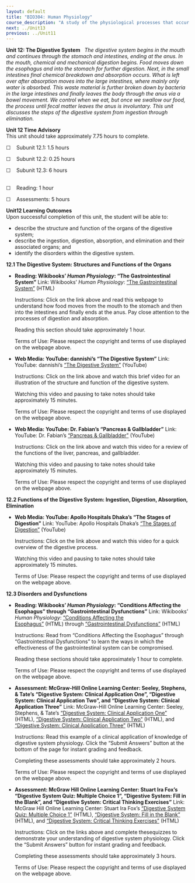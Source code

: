 ```yaml
---
layout: default
title: "BIO304: Human Physiology"
course_description: "A study of the physiological processes that occur within the human body, with particular attention on enzyme activity, cell signaling, metabolic processes, protein synthesis, and movement."
next: ../Unit13
previous: ../Unit11
---
```

**Unit 12: The Digestive System** <span id="12"></span> 
*The digestive system begins in the mouth and continues through the
stomach and intestines, ending at the anus. In the mouth, chemical and
mechanical digestion begins. Food moves down the esophagus and into the
stomach for further digestion. Next, in the small intestines final
chemical breakdown and absorption occurs. What is left over after
absorption moves into the large intestines, where mainly only water is
absorbed. This waste material is further broken down by bacteria in the
large intestines and finally leaves the body through the anus via a
bowel movement. We control when we eat, but once we swallow our food,
the process until fecal matter leaves the anus is involuntary. This unit
discusses the steps of the digestive system from ingestion through
elimination.*

**Unit 12 Time Advisory**  
This unit should take approximately 7.75 hours to complete.  
  
 ☐    Subunit 12.1: 1.5 hours  
  
 ☐    Subunit 12.2: 0.25 hours  
  
 ☐    Subunit 12.3: 6 hours  
  

☐    Reading: 1 hour  
  
 ☐    Assessments: 5 hours

**Unit12 Learning Outcomes**  
Upon successful completion of this unit, the student will be able to:
-   describe the structure and function of the organs of the digestive
    system;
-   describe the ingestion, digestion, absorption, and elimination and
    their associated organs; and
-   identify the disorders within the digestive system.

**12.1 The Digestive System: Structures and Functions of the Organs**
<span id="12.1"></span> 
-   **Reading: Wikibooks’ *Human Physiology*: “The Gastrointestinal
    System”**
    Link: Wikibooks’ *Human Physiology*: [“The Gastrointestinal
    System”](http://en.wikibooks.org/wiki/Human_Physiology/The_gastrointestinal_system) (HTML)  
      
     Instructions: Click on the link above and read this webpage to
    understand how food moves from the mouth to the stomach and then
    into the intestines and finally ends at the anus. Pay close
    attention to the processes of digestion and absorption.  
      
     Reading this section should take approximately 1 hour.  
      
     Terms of Use: Please respect the copyright and terms of use
    displayed on the webpage above.

-   **Web Media: YouTube: dannishi’s “The Digestive System”**
    Link: YouTube: dannishi’s [“The Digestive
    System”](http://www.youtube.com/watch?v=Z7xKYNz9AS0) (YouTube)  
      
     Instructions: Click on the link above and watch this brief video
    for an illustration of the structure and function of the digestive
    system.  
      
     Watching this video and pausing to take notes should take
    approximately 15 minutes.  
      
     Terms of Use: Please respect the copyright and terms of use
    displayed on the webpage above.

-   **Web Media: YouTube: Dr. Fabian’s “Pancreas & Gallbladder”**
    Link: YouTube: Dr. Fabian’s [“Pancreas &
    Gallbladder”](http://www.youtube.com/watch?v=C5nTXDIg0Kg&feature=PlayList&p=FBA8BE88552377D1&playnext_from=PL&playnext=1&index=6)
    (YouTube)  
      
     Instructions: Click on the link above and watch this video for a
    review of the functions of the liver, pancreas, and gallbladder.  
      
     Watching this video and pausing to take notes should take
    approximately 15 minutes.  
      
     Terms of Use: Please respect the copyright and terms of use
    displayed on the webpage above.

**12.2 Functions of the Digestive System: Ingestion, Digestion,
Absorption, Elimination** <span id="12.2"></span> 
-   **Web Media: YouTube: Apollo Hospitals Dhaka’s “The Stages of
    Digestion”**
    Link: YouTube: Apollo Hospitals Dhaka’s [“The Stages of
    Digestion”](http://www.youtube.com/watch?v=b20VRR9C37Q) (YouTube)  
      
     Instructions: Click on the link above and watch this video for a
    quick overview of the digestive process.  
      
     Watching this video and pausing to take notes should take
    approximately 15 minutes.  
      
     Terms of Use: Please respect the copyright and terms of use
    displayed on the webpage above.

**12.3 Disorders and Dysfunctions** <span id="12.3"></span> 
-   **Reading: Wikibooks’ *Human Physiology*: “Conditions Affecting the
    Esophagus” through “Gastrointestinal Dysfunctions”**
    Link: Wikibooks’ *Human Physiology*: [“Conditions Affecting the
    Esophagus”](http://en.wikibooks.org/wiki/Human_Physiology/The_gastrointestinal_system#Conditions_Affecting_the_Esophagus) (HTML) through
    [“Gastrointestinal
    Dysfunctions”](http://en.wikibooks.org/wiki/Human_Physiology/The_gastrointestinal_system#Gastrointestinal_Dysfunctions) (HTML)  
      
     Instructions: Read from “Conditions Affecting the Esophagus”
    through “Gastrointestinal Dysfunctions” to learn the ways in which
    the effectiveness of the gastrointestinal system can be
    compromised.  
      
     Reading these sections should take approximately 1 hour to
    complete.  
      
     Terms of Use: Please respect the copyright and terms of use
    displayed on the webpage above.

-   **Assessment: McGraw-Hill Online Learning Center: Seeley, Stephens,
    & Tate’s “Digestive System: Clinical Application One”, “Digestive
    System: Clinical Application Two”, and “Digestive System: Clinical
    Application Three”**
    Link: McGraw-Hill Online Learning Center: Seeley, Stephens, & Tate’s
    [“Digestive System: Clinical Application
    One”](http://highered.mcgraw-hill.com/sites/0072351136/student_view0/chapter24/clinical_application_one.html)
    (HTML), [“Digestive System: Clinical Application
    Two”](http://highered.mcgraw-hill.com/sites/0072351136/student_view0/chapter24/clinical_application_two.html)
    (HTML), and [“Digestive System: Clinical Application
    Three”](http://highered.mcgraw-hill.com/sites/0072351136/student_view0/chapter24/clinical_application_three.html)
    (HTML)  
      
     Instructions: Read this example of a clinical application of
    knowledge of digestive system physiology. Click the “Submit Answers”
    button at the bottom of the page for instant grading and feedback.  
      
     Completing these assessments should take approximately 2 hours.  
      
     Terms of Use: Please respect the copyright and terms of use
    displayed on the webpage above.

-   **Assessment: McGraw Hill Online Learning Center: Stuart Ira Fox’s
    “Digestive System Quiz: Multiple Choice 1”, “Digestive System: Fill
    in the Blank”, and “Digestive System: Critical Thinking Exercises”**
    Link: McGraw Hill Online Learning Center: Stuart Ira Fox’s
    [“Digestive System Quiz: Multiple Choice
    1”](http://highered.mcgraw-hill.com/sites/0072919280/student_view0/chapter18/multiple_choice_1_.html)
    (HTML), [“Digestive System: Fill in the
    Blank”](http://highered.mcgraw-hill.com/sites/0072919280/student_view0/chapter18/fill_in_the_blanks.html)
    (HTML), and [“Digestive System: Critical Thinking
    Exercises”](http://highered.mcgraw-hill.com/sites/0072919280/student_view0/chapter18/essay_.html)
    (HTML)  
      
     Instructions: Click on the links above and complete thesequizzes to
    demonstrate your understanding of digestive system physiology. Click
    the “Submit Answers” button for instant grading and feedback.  
      
     Completing these assessments should take approximately 3 hours.  
      
     Terms of Use: Please respect the copyright and terms of use
    displayed on the webpage above.


